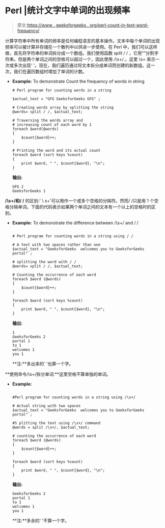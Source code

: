 # Perl |统计文字中单词的出现频率

> 原文:[https://www . geeksforgeeks . org/perl-count-in-text-word-frequency/](https://www.geeksforgeeks.org/perl-count-the-frequency-of-words-in-text/)

计算字符串中所有单词的频率是任何编程语言的基本操作。文本中每个单词的出现频率可以被计算并存储在一个散列中以供进一步使用。在 Perl 中，我们可以这样做，首先将字符串的单词拆分成一个数组。我们使用函数 *split / /* ，它用“”分割字符串。但是两个单词之间的空格可以超过一个，因此使用 */\s+/* 。这里 *\s+* 表示一次或多次出现' '。现在，我们遍历通过将文本拆分成单词而创建的新数组。这一次，我们在遍历数组时增加了单词的计数。

*   **Example:** To demonstrate Count the frequency of words in string

    ```
    # Perl program for counting words in a string

    $actual_text = "GFG GeeksforGeeks GFG" ;

    # Creating words array by splitting the string
    @words= split / /, $actual_text;

    # Traversing the words array and 
    # increasing count of each word by 1
    foreach $word(@words) 
    {
        $count{$word}++;
    }

    # Printing the word and its actual count
    foreach $word (sort keys %count) 
    {
        print $word, " ", $count{$word}, "\n";
    }
    ```

    **输出:**

    ```
    GFG 2
    GeeksforGeeks 1

    ```

**/\s+/和/ /** 的区别:' \ s+'可以用作一个或多个空格的分隔符。然而/ /只是用 1 个空格分隔单词。下面的代码表示如果两个单词之间的文本有一个以上的空格时的区别。

*   **Example:** To demonstrate the difference between /\s+/ and / /

    ```

    # Perl program for counting words in a string using / / 

    # A text with two spaces rather than one
    $actual_text = "GeeksforGeeks  welcomes you to GeeksforGeeks portal" ;

    # splitting the word with / /
    @words= split / /, $actual_text;

    # Counting the occurrence of each word  
    foreach $word (@words)
    {
        $count{$word}++;
    }

    foreach $word (sort keys %count)
    {
        print $word, " ", $count{$word}, "\n";
    }
    ```

    **输出:**

    ```
    1
    GeeksforGeeks 2
    portal 1
    to 1
    welcomes 1
    you 1

    ```

    **注:**多出来的' '也算一个字。

**使用命令/\s+/拆分单词:**这里空格不算单独的单词。

*   **Example:**

    ```

    #Perl program for counting words in a string using /\s+/

    # Actual string with two spaces
    $actual_text = "GeeksforGeeks  welcomes you to GeeksforGeeks portal" ;

    #S plitting the text using /\s+/ command
    @words = split /\s+/, $actual_text;

    # counting the occurrence of each word  
    foreach $word (@words) 
    {
        $count{$word}++;
    }

    foreach $word (sort keys %count)
    {
        print $word, " ", $count{$word}, "\n";
    }
    ```

    **输出:**

    ```
    GeeksforGeeks 2
    portal 1
    to 1
    welcomes 1
    you 1

    ```

    **注:**多余的' '不算一个字。